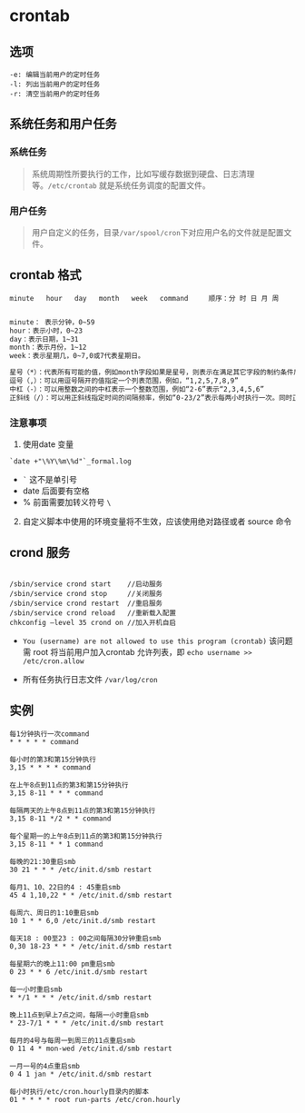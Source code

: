 # crontab

## 选项

```shell
-e: 编辑当前用户的定时任务
-l: 列出当前用户的定时任务
-r: 清空当前用户的定时任务
```

## 系统任务和用户任务

### 系统任务

> 系统周期性所要执行的工作，比如写缓存数据到硬盘、日志清理等。`/etc/crontab` 就是系统任务调度的配置文件。

### 用户任务

> 用户自定义的任务，目录`/var/spool/cron`下对应用户名的文件就是配置文件。

## crontab 格式

`minute   hour   day   month   week   command     顺序：分 时 日 月 周`

```txt

minute： 表示分钟，0~59
hour：表示小时，0~23
day：表示日期，1~31
month：表示月份，1~12
week：表示星期几，0~7,0或7代表星期日。

星号（*）：代表所有可能的值，例如month字段如果是星号，则表示在满足其它字段的制约条件后每月都执行该命令操作。
逗号（,）：可以用逗号隔开的值指定一个列表范围，例如，“1,2,5,7,8,9”
中杠（-）：可以用整数之间的中杠表示一个整数范围，例如“2-6”表示“2,3,4,5,6”
正斜线（/）：可以用正斜线指定时间的间隔频率，例如“0-23/2”表示每两小时执行一次。同时正斜线可以和星号一起使用，例如*/10，如果用在minute字段，表示每十分钟执行一次。

```

### 注意事项

1. 使用date 变量

 `` `date +"\%Y\%m\%d"`_formal.log ``

- `` ` `` 这不是单引号
- date 后面要有空格
- % 前面需要加转义符号 ` \ `
  
2. 自定义脚本中使用的环境变量将不生效，应该使用绝对路径或者 source 命令

## crond 服务

```shell

/sbin/service crond start    //启动服务
/sbin/service crond stop     //关闭服务
/sbin/service crond restart  //重启服务
/sbin/service crond reload   //重新载入配置
chkconfig –level 35 crond on //加入开机自启
```

- `You (username) are not allowed to use this program (crontab)`
该问题需 root 将当前用户加入crontab 允许列表，即 `echo username >> /etc/cron.allow`

- 所有任务执行日志文件 `/var/log/cron`

## 实例

```shell
每1分钟执行一次command
* * * * * command

每小时的第3和第15分钟执行
3,15 * * * * command

在上午8点到11点的第3和第15分钟执行
3,15 8-11 * * * command

每隔两天的上午8点到11点的第3和第15分钟执行
3,15 8-11 */2 * * command

每个星期一的上午8点到11点的第3和第15分钟执行
3,15 8-11 * * 1 command

每晚的21:30重启smb
30 21 * * * /etc/init.d/smb restart

每月1、10、22日的4 : 45重启smb
45 4 1,10,22 * * /etc/init.d/smb restart

每周六、周日的1:10重启smb
10 1 * * 6,0 /etc/init.d/smb restart

每天18 : 00至23 : 00之间每隔30分钟重启smb
0,30 18-23 * * * /etc/init.d/smb restart

每星期六的晚上11:00 pm重启smb
0 23 * * 6 /etc/init.d/smb restart

每一小时重启smb
* */1 * * * /etc/init.d/smb restart

晚上11点到早上7点之间，每隔一小时重启smb
* 23-7/1 * * * /etc/init.d/smb restart

每月的4号与每周一到周三的11点重启smb
0 11 4 * mon-wed /etc/init.d/smb restart

一月一号的4点重启smb
0 4 1 jan * /etc/init.d/smb restart

每小时执行/etc/cron.hourly目录内的脚本
01 * * * * root run-parts /etc/cron.hourly



```

